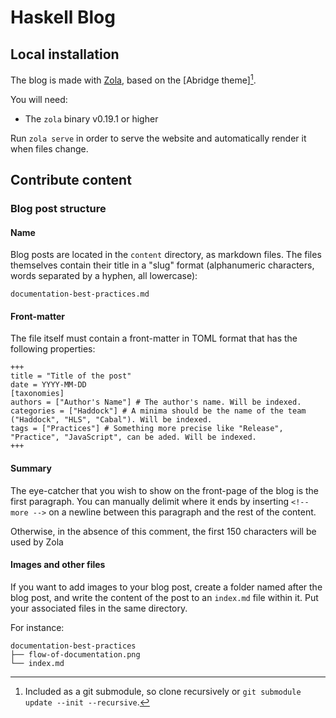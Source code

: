 # Haskell Blog

## Local installation

The blog is made with [Zola], based on the [Abridge theme][^1].

You will need:
  * The `zola` binary v0.19.1 or higher

Run `zola serve` in order to serve the website and automatically render it when files change.

## Contribute content

### Blog post structure

#### Name

Blog posts are located in the `content` directory, as markdown files. The files themselves contain
their title in a "slug" format (alphanumeric characters, words separated by a hyphen, all lowercase):

```
documentation-best-practices.md
```

#### Front-matter

The file itself must contain a front-matter in TOML format that has the following properties:

```
+++
title = "Title of the post"
date = YYYY-MM-DD
[taxonomies]
authors = ["Author's Name"] # The author's name. Will be indexed.
categories = ["Haddock"] # A minima should be the name of the team ("Haddock", "HLS", "Cabal"). Will be indexed.
tags = ["Practices"] # Something more precise like "Release", "Practice", "JavaScript", can be aded. Will be indexed.
+++
```

#### Summary

The eye-catcher that you wish to show on the front-page of the blog is the first paragraph. 
You can manually delimit where it ends by inserting `<!-- more -->` on a newline between this paragraph and the rest of the content.

Otherwise, in the absence of this comment, the first 150 characters will be used by Zola

#### Images and other files

If you want to add images to your blog post, create a folder named after the blog post, and write the content of the post to an `index.md`
file within it. Put your associated files in the same directory.

For instance:

```
documentation-best-practices
├── flow-of-documentation.png
└── index.md
```


[Zola]: https://www.getzola.org/
[Abridge theme]: https://abridge.pages.dev/overview-abridge/
[^1]: Included as a git submodule, so clone recursively or `git submodule update --init --recursive`.
